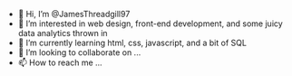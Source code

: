 - 👋 Hi, I’m @JamesThreadgill97
- 👀 I’m interested in web design, front-end development, and some juicy data analytics thrown in
- 🌱 I’m currently learning html, css, javascript, and a bit of SQL
- 💞️ I’m looking to collaborate on ...
- 📫 How to reach me ...

<!---
JamesThreadgill97/JamesThreadgill97 is a ✨ special ✨ repository because its `README.md` (this file) appears on your GitHub profile.
You can click the Preview link to take a look at your changes.
--->

